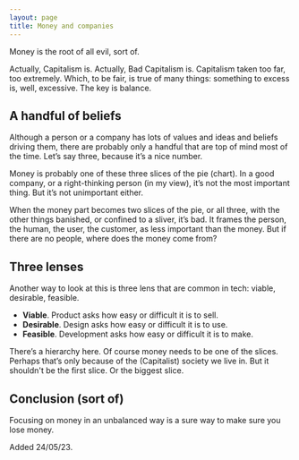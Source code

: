 ```yaml
---
layout: page
title: Money and companies
---
```


Money is the root of all evil, sort of.

Actually, Capitalism is.
Actually, Bad Capitalism is.
Capitalism taken too far, too extremely.
Which, to be fair, is true of many things: something to excess is, well, excessive. The key is balance.

## A handful of beliefs

Although a person or a company has lots of values and ideas and beliefs driving them, there are probably only a handful that are top of mind most of the time. Let’s say three, because it’s a nice number.

Money is probably one of these three slices of the pie (chart). In a good company, or a right-thinking person (in my view), it’s not the most important thing. But it’s not unimportant either.

When the money part becomes two slices of the pie, or all three, with the other things banished, or confined to a sliver, it’s bad. It frames the person, the human, the user, the customer, as less important than the money. But if there are no people, where does the money come from?

## Three lenses

Another way to look at this is three lens that are common in tech: viable, desirable, feasible.

- **Viable**. Product asks how easy or difficult it is to sell.
- **Desirable**. Design asks how easy or difficult it is to use.
- **Feasible**. Development asks how easy or difficult it is to make.

There’s a hierarchy here. Of course money needs to be one of the slices. Perhaps that’s only because of the (Capitalist) society we live in. But it shouldn't be the first slice. Or the biggest slice.

## Conclusion (sort of)

Focusing on money in an unbalanced way is a sure way to make sure you lose money.

<p class="date-added">Added 24/05/23.</p>